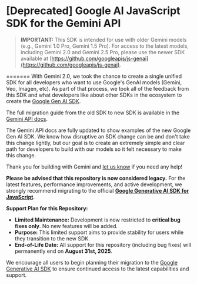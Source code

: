 # [Deprecated] Google AI JavaScript SDK for the Gemini API

> **IMPORTANT:** This SDK is intended for use with older Gemini models (e.g., Gemini 1.0 Pro, Gemini 1.5 Pro). For access to the latest models, including Gemini 2.0 and Gemini 2.5 Pro, please use the newer SDK available at [https://github.com/googleapis/js-genai](https://github.com/googleapis/js-genai).

=======
With Gemini 2.0, we took the chance to create a single unified SDK for all developers who want to use Google's GenAI models (Gemini, Veo, Imagen, etc). As part of that process, we took all of the feedback from this SDK and what developers like about other SDKs in the ecosystem to create the [Google Gen AI SDK](https://github.com/googleapis/js-genai).

The full migration guide from the old SDK to new SDK is available in the [Gemini API docs](https://ai.google.dev/gemini-api/docs/migrate).

The Gemini API docs are fully updated to show examples of the new Google Gen AI SDK. We know how disruptive an SDK change can be and don't take this change lightly, but our goal is to create an extremely simple and clear path for developers to build with our models so it felt necessary to make this change.

Thank you for building with Gemini and [let us know](https://discuss.ai.google.dev/c/gemini-api/4) if you need any help!

**Please be advised that this repository is now considered legacy.** For the latest features, performance improvements, and active development, we strongly recommend migrating to the official **[Google Generative AI SDK for JavaScript](https://github.com/googleapis/js-genai)**.

**Support Plan for this Repository:**

*   **Limited Maintenance:** Development is now restricted to **critical bug fixes only**. No new features will be added.
*   **Purpose:** This limited support aims to provide stability for users while they transition to the new SDK.
*   **End-of-Life Date:** All support for this repository (including bug fixes) will permanently end on **August 31st, 2025**.

We encourage all users to begin planning their migration to the [Google Generative AI SDK](https://github.com/googleapis/js-genai) to ensure continued access to the latest capabilities and support.

